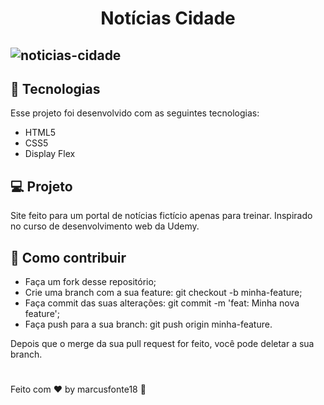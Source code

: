 <h1 align=center >Notícias Cidade</h1>

## ![noticias-cidade](https://user-images.githubusercontent.com/65238795/107713912-03916600-6cab-11eb-9049-4afbecdd637b.gif)

## :rocket: Tecnologias

Esse projeto foi desenvolvido com as seguintes tecnologias:

 - HTML5
 - CSS5
 - Display Flex
 
 ## :computer: Projeto

Site feito para um portal de notícias fictício apenas para treinar. Inspirado no curso de desenvolvimento web da Udemy.  

## :thinking: Como contribuir

- Faça um fork desse repositório;
- Crie uma branch com a sua feature: git checkout -b minha-feature;
- Faça commit das suas alterações: git commit -m 'feat: Minha nova feature';
- Faça push para a sua branch: git push origin minha-feature.

Depois que o merge da sua pull request for feito, você pode deletar a sua branch.
#
Feito com :hearts: by marcusfonte18 :wave: